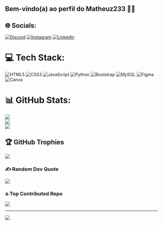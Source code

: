 ## Bem-vindo(a) ao perfil do Matheuz233 🧙‍♂


## 🌐 Socials:
[![Discord](https://img.shields.io/badge/Discord-%237289DA.svg?logo=discord&logoColor=white)](https://discord.gg/Matheuz233) [![Instagram](https://img.shields.io/badge/Instagram-%23E4405F.svg?logo=Instagram&logoColor=white)](https://instagram.com/Matheuz233) [![LinkedIn](https://img.shields.io/badge/LinkedIn-%230077B5.svg?logo=linkedin&logoColor=white)](https://linkedin.com/in/Matheuz233) 

# 💻 Tech Stack:
![HTML5](https://img.shields.io/badge/html5-%23E34F26.svg?style=for-the-badge&logo=html5&logoColor=white) ![CSS3](https://img.shields.io/badge/css3-%231572B6.svg?style=for-the-badge&logo=css3&logoColor=white) ![JavaScript](https://img.shields.io/badge/javascript-%23323330.svg?style=for-the-badge&logo=javascript&logoColor=%23F7DF1E) ![Python](https://img.shields.io/badge/python-3670A0?style=for-the-badge&logo=python&logoColor=ffdd54) ![Bootstrap](https://img.shields.io/badge/bootstrap-%238511FA.svg?style=for-the-badge&logo=bootstrap&logoColor=white) ![MySQL](https://img.shields.io/badge/mysql-%2300000f.svg?style=for-the-badge&logo=mysql&logoColor=white) ![Figma](https://img.shields.io/badge/figma-%23F24E1E.svg?style=for-the-badge&logo=figma&logoColor=white) ![Canva](https://img.shields.io/badge/Canva-%2300C4CC.svg?style=for-the-badge&logo=Canva&logoColor=white)
# 📊 GitHub Stats:
![](https://github-readme-stats.vercel.app/api?username=Matheuz233&theme=gruvbox&hide_border=false&include_all_commits=true&count_private=false)<br/>
![](https://github-readme-streak-stats.herokuapp.com/?user=Matheuz233&theme=gruvbox&hide_border=false)<br/>
![](https://github-readme-stats.vercel.app/api/top-langs/?username=Matheuz233&theme=gruvbox&hide_border=false&include_all_commits=true&count_private=false&layout=compact)

## 🏆 GitHub Trophies
![](https://github-profile-trophy.vercel.app/?username=Matheuz233&theme=gruvbox&no-frame=false&no-bg=true&margin-w=4)

### ✍️ Random Dev Quote
![](https://quotes-github-readme.vercel.app/api?type=vetical&theme=gruvbox)

### 🔝 Top Contributed Repo
![](https://github-contributor-stats.vercel.app/api?username=Matheuz233&limit=5&theme=gruvbox&combine_all_yearly_contributions=true)

---
[![](https://visitcount.itsvg.in/api?id=Matheuz233&icon=7&color=2)](https://visitcount.itsvg.in)

<!-- Proudly created with GPRM ( https://gprm.itsvg.in ) -->

